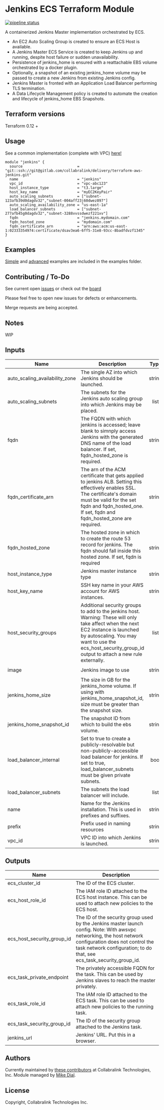 # Jenkins ECS Terraform Module

[![pipeline status](https://gitlab.com/collabralink/delivery/terraform-aws-jenkins/badges/master/pipeline.svg)](https://gitlab.com/collabralink/delivery/terraform-aws-jenkins/-/commits/master)

A containerized Jenkins Master implementation orchestrated by ECS.
- An EC2 Auto Scaling Group is created to ensure an ECS Host is available.
- A Jenkins Master ECS Service is created to keep Jenkins up and running, despite host failure or sudden unavailability.
- Persistence of jenkins_home is ensured with a reattachable EBS volume orchestrated by a docker plugin.
- Optionally, a snapshot of an existing jenkins_home volume may be passed to create a new Jenkins from existing Jenkins config.
- Jenkins Master is fronted with an Application Load Balancer performing TLS termination.
- A Data Lifecycle Management policy is created to automate the creation and lifecycle of jenkins_home EBS Snapshots.

## Terraform versions

Terraform 0.12 +


## Usage
See a common implementation (complete with VPC) [here!](examples/common)

```hcl
module "jenkins" {
  source                         = "git::ssh://git@gitlab.com/collabralink/delivery/terraform-aws-jenkins.git"
  name                           = "jenkins"
  vpc_id                         = "vpc-abc123"
  host_instance_type             = "t3.large"
  host_key_name                  = "myEC2KeyPair"
  auto_scaling_subnets           = ["subnet-123afb39d0dagdv32","subnet-004aff23j60dwez897"]
  auto_scaling_availability_zone = "us-east-1a"
  load_balancer_subnets          = ["subnet-277afb45g0dagdv32","subnet-3288vvssdwezf221xv"]
  fqdn                           = "jenkins.mydomain.com"
  fqdn_hosted_zone               = "mydomain.com"
  fqdn_certificate_arn           = "arn:aws:acm:us-east-1:02333354974:certificate/dsav3ea6-6ff5-31e8-93cc-8badfdvzf1345"
}
```


## Examples
[Simple](examples/simple) and [advanced](examples/advanced) examples are included in the examples folder.


## Contributing / To-Do

See current open [issues](https://gitlab.com/collabralink/delivery/terraform-aws-jenkins/issues) or check out the [board](https://gitlab.com/collabralink/delivery/terraform-aws-jenkins/-/boards)

Please feel free to open new issues for defects or enhancements.

Merge requests are being accepted.


## Notes

WIP


<!-- BEGINNING OF PRE-COMMIT-TERRAFORM DOCS HOOK -->
## Inputs

| Name | Description | Type | Default | Required |
|------|-------------|:----:|:-----:|:-----:|
| auto\_scaling\_availability\_zone | The single AZ into which Jenkins should be launched. | string | n/a | yes |
| auto\_scaling\_subnets | The subnets for the Jenkins auto scaling group into which Jenkins may be placed. | list | n/a | yes |
| fqdn | The FQDN with which jenkins is accessed; leave blank to simnply access Jenkins with the generated DNS name of the load balancer.  If set, fqdn_hosted_zone is required. | string | `""` | no |
| fqdn\_certificate\_arn | The arn of the ACM certificate that gets applied to jenkins ALB.  Setting this effectively enables SSL.  The certificate's domain must be valid for the set fqdn and fqdn_hosted_one.  If set, fqdn and fqdn_hosted_zone are required. | string | `""` | no |
| fqdn\_hosted\_zone | The hosted zone in which to create the route 53 record for jenkins.  The fqdn should fall inside this hosted zone.  If set, fqdn is required | string | `""` | no |
| host\_instance\_type | Jenkins master instance type | string | `"m5.xlarge"` | no |
| host\_key\_name | SSH key name in your AWS account for AWS instances. | string | n/a | yes |
| host\_security\_groups | Additional security groups to add to the jenkins host.  Warning:  These will only take affect when the next EC2 instance is launched by autoscaling.  You may want to use the ecs_host_security_group_id output to attach a new rule externally. | list | `[]` | no |
| image | Jenkins image to use | string | `"jenkins/jenkins:lts-centos"` | no |
| jenkins\_home\_size | The size in GB for the jenkins_home volume.  If using with jenkins_home_snapshot_id, size must be greater than the snapshot size. | string | `"50"` | no |
| jenkins\_home\_snapshot\_id | The snapshot ID from which to build the ebs volume. | string | `""` | no |
| load\_balancer\_internal | Set to true to create a publicly-resolvable but non-publicly-accessible load balancer for jenkins.  If set to true, load_balancer_subnets must be given private subnets. | bool | `"false"` | no |
| load\_balancer\_subnets | The subnets the load balancer will include. | list | n/a | yes |
| name | Name for the Jenkins installation.  This is used in prefixes and suffixes. | string | n/a | yes |
| prefix | Prefix used in naming resources | string | `"jenkins"` | no |
| vpc\_id | VPC ID into which Jenkins is launched. | string | n/a | yes |

## Outputs

| Name | Description |
|------|-------------|
| ecs\_cluster\_id | The ID of the ECS cluster. |
| ecs\_host\_role\_id | The IAM role ID attached to the ECS host instance.  This can be used to attach new policies to the ECS host. |
| ecs\_host\_security\_group\_id | The ID of the security group used by the Jenkins master launch config.  Note:  With awsvpc networking, the host network configuration does not control the task network configuration; to do that, see ecs_task_security_group_id. |
| ecs\_task\_private\_endpoint | The privately accessible FQDN for the task.  This can be used by Jenkins slaves to reach the master privately. |
| ecs\_task\_role\_id | The IAM role ID attached to the ECS task.  This can be used to attach new policies to the running task. |
| ecs\_task\_security\_group\_id | The ID of the security group attached to the Jenkins task. |
| jenkins\_url | Jenkins' URL.  Put this in a browser. |

<!-- END OF PRE-COMMIT-TERRAFORM DOCS HOOK -->


## Authors

Currently maintained by [these contributors](https://gitlab.com/collabralink/delivery/terraform-aws-jenkins/-/graphs/master) at Collabralink Technologies, Inc.
Module managed by [Mike Dial](https://gitlab.com/mdialcollabralinkcom).

## License

Copyright, Collabralink Technologies Inc.

